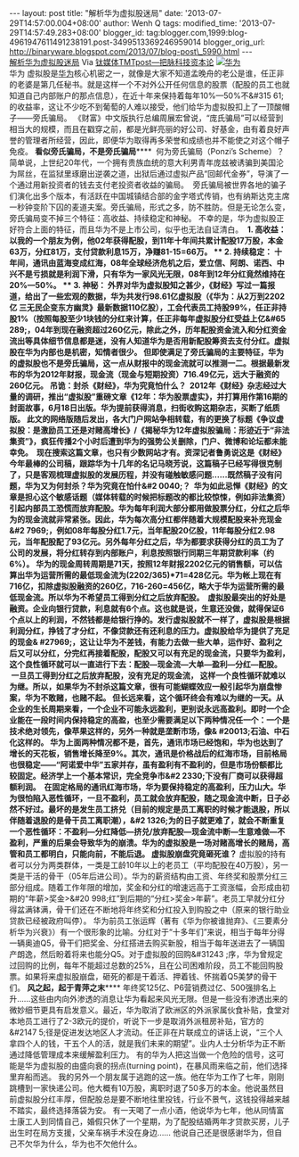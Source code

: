 --- layout: post title: "解析华为虚拟股迷局" date:
'2013-07-29T14:57:00.004+08:00' author: Wenh Q tags: modified\_time:
'2013-07-29T14:57:49.283+08:00' blogger\_id:
tag:blogger.com,1999:blog-4961947611491238191.post-3499513369246959014
blogger\_orig\_url:
http://binaryware.blogspot.com/2013/07/blog-post\_5990.html ---
[\
解析华为虚拟股迷局](http://www.tmtpost.com/51903.html)
Via [钛媒体TMTpost—把脉科技资本论](http://www.tmtpost.com/)
[![华为](http://www.tmtpost.com/wp-content/uploads/2013/05/0936011.jpg "华为")](http://www.tmtpost.com/wp-content/uploads/2013/05/0936011.jpg)\
华为
虚拟股是[华为](http://www.tmtpost.com/tag/huawei "查看 华为 中的全部文章")核心机密之一，就像是大家不知道孟晚舟的老公是谁，任正非的老婆是第几任秘书。就是这样一个不对外公开任何信息的股票（配股的员工也就知道自己内部账户的那点信息），在近十年来保持着每年10%—50%不&\#315
61;的收益率，这让不少吃不到葡萄的人难以接受，他们给华为虚拟股扣上了一顶酸帽子——旁氏骗局。
《财富》中文版执行总编周展宏曾说，“庞氏骗局”可以经营到相当大的规模，而且在戳穿之前，都是光鲜亮丽的好公司、好基金，由有着良好声誉的管理者所经营，因此，即便华为取得再多荣誉和成绩也并不能使之对这个帽子免疫。
**看似旁氏骗局，不是旁氏骗局******
 何为旁氏骗局（Ponzi’s
Scheme）？简单说，上世纪20年代，一个拥有贵族血统的意大利男青年庞兹被诱骗到美国沦为屌丝，在监狱里琢磨出逆袭之道，出狱后通过虚拟产品“回邮代金券”，导演了一个通过用新投资者的钱去支付老投资者收益的骗局。
 旁氏骗局被世界各地的骗子们演化出多个版本，有活跃在中国城镇结合部的金字塔式传销，也有纳斯达克主席一秒钟变阶下囚的麦道夫案。旁氏骗局，形式之多，防不胜防。但是无论怎么变，旁氏骗局变不掉三个特征：高收益、持续稳定和神秘。
不幸的是，华为虚拟股正好符合上面的特征，而且华为不是上市公司，似乎也无法自证清白。
 **1. 高收益：**
****以我的一个朋友为例，他02年获得配股，到11年十年间共累计配股17万股，本金63万，分红81万，支付贷款利息15万，净赚81-15=66万。
** 2. 持续稳定：**
****十年间，通讯由蓝海变成红海，08年全球经济危机之后，爱立信、阿朗、诺西、中兴不是亏损就是利润下滑，只有华为一家风光无限，08年到12年分红竟然维持在20%—50%。
** 3. 神秘：**
****外界对华为虚拟股知之甚少，《财经》写过一篇报道，给出了一些宏观的数据，华为共发行98.61亿虚拟股（《华为：从2万到2202亿
三无民企变东方幽灵》最新数据110亿股），工会代表员工持股99%，任正非持股1%（按照每股至少1块钱的分红来计算，任正非每年虚拟股分红受益上亿&\#65
289;，04年到现在融资超过260亿元，除此之外，历年配股资金流入和分红资金流出等具体细节信息都是迷，没有人知道华为是否用新配股筹资去支付分红。虚拟股在华为内部也是机密，知情者很少。
但即使满足了旁氏骗局的主要特征，华为的虚拟股也不是旁氏骗局，这一点从财报中的现金流就可以推测一二。根据最新发布的华为2012年财报，现金流（现金与短期投资）716.49亿元，远大于融资的260亿元。
**吊诡：封杀《财经》，华为究竟怕什么？******
 2012年《财经》杂志经过大量的调研，推出“虚拟股”重磅文章《12年：华为股票虚实》，并打算用作第16期的封面故事，6月18日出版。华为提前获得消息，扫街收购这期杂志，买断了纸质版。
此文的网络版随后发出，各大门户网站争相转载，有的更换了标题《争议虚拟股：是激励员工还是对赌高增长》/《揭秘华为12年虚拟股骗局：形迹近于“非法集资”》，疯狂传播2个小时后遭到华为的强势公关删除，门户、微博和论坛都未能幸免。
 现在搜索这篇文章，也只有少数网站才有。资深记者鲁勇说这是《财经》今年最棒的公司稿，跟踪华为十几年的名记马晓芳说，这篇稿子已经写得很克制了，只是客观梳理虚拟股的发展历程，并没有碰触敏感问题……既然稿子没有问题，华为又为何封杀？华为究竟在怕什&\#2
0040;？
 华为如此忌惮《财经》的文章是担心这个敏感话题（媒体转载的时候把标题改的都比较惊悚，例如非法集资）引起内部员工恐慌而放弃配股。华为每年利润大部分都用做股票分红，分红之后华为的现金流就非常紧张。因此，华为每次高分红都伴随着大规模配股来补充现金&\#2
7969;，例如08年每股分红1.7元，当年配股20亿股，11年每股分红2.98元，当年配股配了93亿元。另外每年分红之后，华为都要求获得分红的员工为了公司的发展，将分红转存到内部账户，利息按照银行同期三年期贷款利率（约6%）。
华为的现金周转周期是71天，按照12年财报2202亿元的销售额，可以估算出华为运营所需的最低现金流为(2202/365)\*71=428亿元。华为帐上现在有716亿，扣除虚拟股融资的260亿，716-260=456亿，略大于华为运营所需的最低现金流。所以华为不希望员工得到分红之后放弃配股。
 虚拟股最突出的好处是融资。企业向银行贷款，利息就有6个点。这也就是说，生意还没做，就得保证6个点以上的利润，不然钱都是给银行挣的。发行虚拟股就不一样了，虚拟股是根据利润分红，挣钱了才分红，不像贷款还有还利息的压力。虚拟股给华为提供了充足的现金&
\#27969;，这让让华为不差钱，有能力去做一些大单，运作好、盈利之后又可以分红，分完红再接着配股，配股又可以有充足的现金流，只要华为盈利，这个良性循环就可以一直进行下去：配股—现金流—大单—盈利—分红—配股。
 一旦员工得到分红之后放弃配股，没有充足的现金流，
这样一个良性循环就难以为继。所以，如果华为不封杀这篇文章，很有可能蝴蝶效应一般引起华为崩盘惨案，华为不敢赌，也赌不起。
但长远来看，这个循环终会有难以为继的一天。从企业的生长周期来看，一个企业不可能永远盈利，更别说永远高盈利。即时一个企业能在一段时间内保持稳定的高盈，也至少需要满足以下两种情况任一个：一个是技术绝对领先，像苹果这样的，另外一种就是垄断市场，像&
\#20013;石油、中石化这样的。
华为上面两种情况都不是，首先，通讯市场已经饱和，华为也达到了增长的天花板，销售增长降至9%。其次，通讯是价格战后的红海市场，目前格局也很稳定——“阿诺爱中华”五家并存，虽有盈利有不盈利的，但是市场份额都比较固定。经济学上一个基本常识，完全竞争市&\#2
2330;下没有厂商可以获得超额利润。
 在固定格局的通讯红海市场，华为要保持稳定的高盈利，压力山大。华为很怕陷入恶性循环，一旦不盈利，员工就会放弃配股，随之现金流中断，日子必然不好过。最坏的是发生员工挤兑（目前的规定是员工离职的时候才能退股，所以伴随着退股的是骨干员工离职潮），&\#2
1326;为的日子就更难了，就会不断重复一个恶性循环：不盈利—分红降低—挤兑/放弃配股—现金流中断—生意难做—不盈利，严重的后果会导致华为的崩溃。**华为的虚拟股是一场对赌高增长的赌局，高管和员工都明白，只能向前，不能后退。**
**虚拟股崩盘究竟砸死谁？******
虚拟股的持有者可以分为两类群体，一类是工龄10年以上的老员工（平均配股在40万股），另一类是干活的骨干（05年后进公司）。华为的薪资结构由工资、年终奖和股票分红三部分组成。随着工作年限的增加，奖金和分红的增速远高于工资涨幅，会形成由初期的“年薪\>奖金\>&\#20
998;红”到后期的“分红\>奖金\>年薪”。老员工早就分红分得盆满钵满，骨干们还在不断地将年终奖和分红投入到购股之中（原来的银行助业贷款已经被政府叫停）。
华为前员工张运辉（著有《华为你被谁抛弃》、《三要素分析华为兴衰》）有一个很形象的比喻。分红对于“十多年们”来说，相当于每年分得一辆奥迪Q5，骨干们把奖金、分红搭进去购买新股，相当于每年送进去了一辆国产朗逸，然后盼着将来也能分Q5。对于虚拟股的回购&\#31243
;序，华为曾规定过回购的比例，每年不能超过总数的25%，且在公司困难阶段，员工不能回购股票。如果将来虚拟股崩盘，砸死的都是干着活、押着钱、怀揣着Q5美梦的骨干们。
**风之起，起于青萍之末******
年终奖125亿、P6营销费过亿、500强排名上升……这些由内向外渗透的消息让华为看起来风光无限。但是一些没有渗透出来的微妙细节更具有启发意义。最近，华为取消了欧洲区的外派家属伙食补贴，食堂对本地员工进行了2-3欧元的提价，听说下一步是取消外派租房补贴，官方的&\#2147
5;径是促进发达地区人才流动。任正非在片联成立的讲话上说，“三个人拿四个人的钱，干五个人的活，就是我们未来的期望”。业内人士分析华为正不断通过降低管理成本来缓解盈利压力。
有的华为人把这当做一个危险的信号，这可能是华为虚拟股的由盛向衰的拐点(turning
point)，在暴风雨来临之前，他们选择里弃船而逃。
我的另外一个朋友属于逃跑的这一族。他在华为工作了七年，刚刚跳槽到一家快递公司。他大概有10万股，离职时退了50多万的本金。他说虽然目前虚拟股分红丰厚，但配股总是要不断地往里投钱，行业不景气，这钱投得越来越不踏实，最终选择落袋为安。
有一天喝了一点小酒，他说华为七年，他从同情富士康工人到同情自己，婚假只休了一个星期，为了配股结婚两年才贷款买房，儿子出生时在局方支援，父亲车祸手术没在身边……
他说自己还是很感谢华为，但自己不欠华为什么，华为也不欠他什么。
